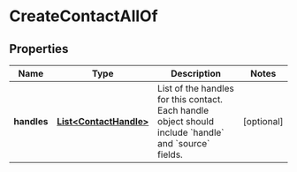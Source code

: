 

# CreateContactAllOf


## Properties

| Name | Type | Description | Notes |
|------------ | ------------- | ------------- | -------------|
|**handles** | [**List&lt;ContactHandle&gt;**](ContactHandle.md) | List of the handles for this contact. Each handle object should include &#x60;handle&#x60; and &#x60;source&#x60; fields. |  [optional] |



